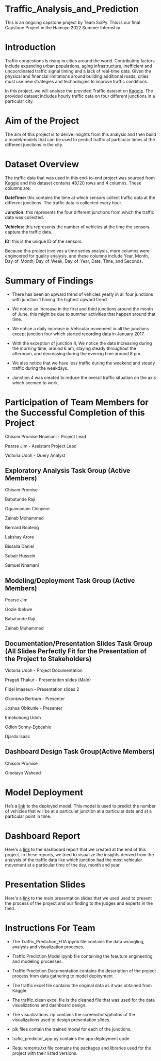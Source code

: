 # Traffic_Analysis_and_Prediction

This is an ongoing capstone project by Team SciPy. This is our final Capstone Project in the Hamoye 2022 Summer Internship.


# Introduction

Traffic congestions is rising in cities around the world. Contributing factors include expanding urban populations, aging infrastructure, inefficient and uncoordinated traffic signal timing and a lack of real-time data. Given the physical and financial limitations around building additional roads, cities must use new strategies and technologies to improve traffic conditions.

In this project, we will analyze the provided Traffic dataset on [Kaggle](https://www.kaggle.com/datasets/fedesoriano/traffic-prediction-dataset). The provided dataset includes hourly traffic data on four different junctions in a particular city.


# Aim of the Project

The aim of this project is to derive insights from this analysis and then build a model/models that can be used to predict traffic at particular times at the different junctions in the city.


# Dataset Overview

The traffic data that was used in this end-to-end project was sourced from [Kaggle](https://www.kaggle.com/datasets/fedesoriano/traffic-prediction-dataset) and this dataset contains 48,120 rows and 4 columns. These columns are:

**DateTime:** this contains the time at which sensors collect traffic data at the different junctions. The traffic data is collected every hour.

**Junction:** this represents the four different junctions from which the traffic data was collected.

**Vehicles:** this represents the number of vehicles at the time the sensors capture the traffic data.

**ID:** this is the unique ID of the sensors.

Because this project involves a time series analysis, more columns were engineered for quality analysis, and these columns include Year, Month, Day_of_Month, Day_of_Week, Day_of_Year, Date, Time, and Seconds.


# Summary of Findings

 - There has been an upward trend of vehicles yearly in all four junctions with junction 1 having the highest upward trend
 
 - We notice an increase in the first and third junctions around the month of June, this might be due to summer activities that happen around that time.
 
 - We notice a daily increase in Vehicular movement in all the junctions except junction four which started recording data in January 2017.
 
 - With the exception of junction 4, We notice the data increasing during the morning time, around 6 am, staying steady throughout the afternoon, and decreasing during the evening time around 8 pm.
 
 - We also notice that we have less traffic during the weekend and steady traffic during the weekdays.

 - Junction 4 was created to reduce the overall traffic situation on the axis which seemed to work.


# Participation of Team Members for the Successful Completion of this Project

Chisom Promise Nnamani - Project Lead

Pearse Jim - Assistant Project Lead

Victoria Udoh - Query Analyst


## Exploratory Analysis Task Group (Active Members)

Chisom Promise

Babatunde Raji

Oguamanam Chinyere

Zainab Mohammed

Bernard Boateng

Lakshay Arora

Bissalla Daniel 

Subair Hussein

Samuel Nnamani


## Modeling/Deployment Task Group (Active Members)

Pearse Jim

Gozie Ibekwe

Babatunde Raji

Zainab Muhammed


## Documentation/Presentation Slides Task Group (All Slides Perfectly Fit for the Presentation of the Project to Stakeholders)

Victoria Udoh - Project Documentation

Pragati Thakur - Presentation slides (Main)

Fidel Imaseun - Presentation slides 2

Okonkwo Bertram - Presenter

Joshua Obikunle - Presenter

Emekobong Udoh

Odion Sonny-Egbeahie

Djardo Isaac


## Dashboard Design Task Group(Active Members)

Chisom Promise

Omotayo Waheed


# Model Deployment

He’s a [link](https://team-scipy-traffic-predictor-ap.streamlitapp.com/) to the deployed model. This model is used to predict the number of vehicles that will be at a particular junction at a particular date and at a particular point in time.


# Dashboard Report

Here's a [link](https://bit.ly/Traffic-Data-Analysis-Dashboard-by-Team-SciPy) to the dashboard report that we created at the end of this project. In these reports, we tried to visualize the insights derived from the analysis of the traffic data like which junction had the most vehicular movement at a particular time of the day, month and year.


# Presentation Slides

Here's a [link](https://bit.ly/Traffic-Data-Analysis-Slide-Presentation-by-Team-SciPy) to the main presentation slides that we used used to present the process of the project and our finding to the judges and experts in the field.


# Instructions For Team

 - The Traffic_Prediction_EDA ipynb file contains the data wrangling, analysis and visualization proceses.
 
 - Traffic Prediction Model ipynb file containing the feauture engineering and modeling processes.
 
 - Traffic Prediction Documentation contains the description of the project process from data gathering to model deployment
 
 - The traffic excel file contains the original data as it was obtained from Kaggle.
 
 - The traffic_clean excel file is the cleaned file that was used for the data visualizations and dashboard design.
 
 - The visualizations.zip contains the screenshots/photos of the visualizations used to design presentation slides.
 
 - plk files contain the trained model for each of the junctions.
 
 - trafic_predictor_app.py contains the app deployment code.
 
 - Requirements.txt file contains the packages and libraries used for the project with their listed versions.
